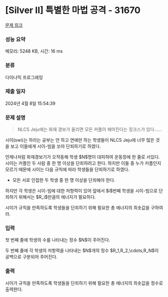 # [Silver II] 특별한 마법 공격 - 31670 

[문제 링크](https://www.acmicpc.net/problem/31670) 

### 성능 요약

메모리: 5248 KB, 시간: 16 ms

### 분류

다이나믹 프로그래밍

### 제출 일자

2024년 4월 8일 15:54:39

### 문제 설명

<blockquote>
<p>NLCS Jeju에는 화재 경보가 울리면 모든 커플이 헤어진다는 징크스가 있다......</p>
</blockquote>

<p>시이(swi)는 하라는 공부는 안 하고 연애만 하는 학생들이 NLCS Jeju에 너무 많은 것을 보고 이들에게 시이-빔을 쏘아 단죄하기로 하였다.</p>

<p>언제나처럼 화재경보기가 오작동해 학생 $N$명이 대피하여 운동장에 한 줄로 서있다. 시이는 커플인 두 사람 중 한 명 이상을 단죄하려고 한다. 하지만 이들 중 누가 커플인지 모르기 때문에 시이는 다음 규칙에 따라 학생들을 단죄하기로 하였다.</p>

<ul>
	<li>모든 서로 인접한 두 학생 중 한 명 이상을 단죄해야 한다.</li>
</ul>

<p>하지만 각 학생은 시이-빔에 대한 저항력이 있어 앞에서 $i$번째 학생을 시이-빔으로 단죄하기 위해서는 $R_i$만큼의 에너지가 필요하다.</p>

<p>시이가 규칙을 만족하도록 학생들을 단죄하기 위해 필요한 총 에너지의 최솟값을 구하여라.</p>

### 입력 

 <p>첫 번째 줄에 학생의 수를 나타내는 정수 $N$이 주어진다.</p>

<p>두 번째 줄에 각 학생의 저항력을 나타내는 $N$개의 정수 $R_1,R_2,\cdots,R_N$이 공백으로 구분되어 주어진다.</p>

### 출력 

 <p>시이가 규칙을 만족하도록 학생들을 단죄하기 위해 필요한 총 에너지의 최솟값을 정수로 출력한다.</p>

